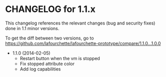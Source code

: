 CHANGELOG for 1.1.x
===================

This changelog references the relevant changes (bug and security fixes) done
in 1.1 minor versions.

To get the diff between two versions, go to https://github.com/lafourchette/lafourchette-prototype/compare/1.1.0...1.0.0

* 1.1.0 (2014-02-05)
	* Restart button when the vm is stopped
	* Fix stopped attribute color
    * Add log capabilities
